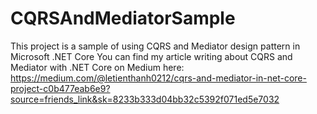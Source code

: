 # CQRSAndMediatorSample
 This project is a sample of using CQRS and Mediator design pattern in Microsoft .NET Core
You can find my article writing about CQRS and Mediator with .NET Core on Medium here:
https://medium.com/@letienthanh0212/cqrs-and-mediator-in-net-core-project-c0b477eab6e9?source=friends_link&sk=8233b333d04bb32c5392f071ed5e7032
